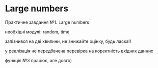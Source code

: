 # Large numbers
 Практичне завдання №1. Large numbers
 
необхідні модулі: random, time
 
запізнився на дві хвилини, не знижайте оцінку, будь ласка!!

у реалізація не передбачена перевірка на коректність вхідних данних

функція №3 працює, але довго)
